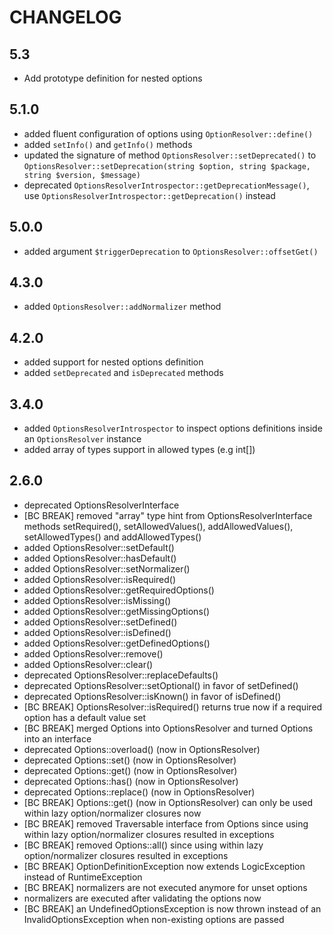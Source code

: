 # CHANGELOG

## 5.3

- Add prototype definition for nested options

## 5.1.0

- added fluent configuration of options using `OptionResolver::define()`
- added `setInfo()` and `getInfo()` methods
- updated the signature of method `OptionsResolver::setDeprecated()` to `OptionsResolver::setDeprecation(string $option, string $package, string $version, $message)`
- deprecated `OptionsResolverIntrospector::getDeprecationMessage()`, use `OptionsResolverIntrospector::getDeprecation()` instead

## 5.0.0

- added argument `$triggerDeprecation` to `OptionsResolver::offsetGet()`

## 4.3.0

- added `OptionsResolver::addNormalizer` method

## 4.2.0

- added support for nested options definition
- added `setDeprecated` and `isDeprecated` methods

## 3.4.0

- added `OptionsResolverIntrospector` to inspect options definitions inside an `OptionsResolver` instance
- added array of types support in allowed types (e.g int[])

## 2.6.0

- deprecated OptionsResolverInterface
- [BC BREAK] removed "array" type hint from OptionsResolverInterface methods
  setRequired(), setAllowedValues(), addAllowedValues(), setAllowedTypes() and
  addAllowedTypes()
- added OptionsResolver::setDefault()
- added OptionsResolver::hasDefault()
- added OptionsResolver::setNormalizer()
- added OptionsResolver::isRequired()
- added OptionsResolver::getRequiredOptions()
- added OptionsResolver::isMissing()
- added OptionsResolver::getMissingOptions()
- added OptionsResolver::setDefined()
- added OptionsResolver::isDefined()
- added OptionsResolver::getDefinedOptions()
- added OptionsResolver::remove()
- added OptionsResolver::clear()
- deprecated OptionsResolver::replaceDefaults()
- deprecated OptionsResolver::setOptional() in favor of setDefined()
- deprecated OptionsResolver::isKnown() in favor of isDefined()
- [BC BREAK] OptionsResolver::isRequired() returns true now if a required
  option has a default value set
- [BC BREAK] merged Options into OptionsResolver and turned Options into an
  interface
- deprecated Options::overload() (now in OptionsResolver)
- deprecated Options::set() (now in OptionsResolver)
- deprecated Options::get() (now in OptionsResolver)
- deprecated Options::has() (now in OptionsResolver)
- deprecated Options::replace() (now in OptionsResolver)
- [BC BREAK] Options::get() (now in OptionsResolver) can only be used within
  lazy option/normalizer closures now
- [BC BREAK] removed Traversable interface from Options since using within
  lazy option/normalizer closures resulted in exceptions
- [BC BREAK] removed Options::all() since using within lazy option/normalizer
  closures resulted in exceptions
- [BC BREAK] OptionDefinitionException now extends LogicException instead of
  RuntimeException
- [BC BREAK] normalizers are not executed anymore for unset options
- normalizers are executed after validating the options now
- [BC BREAK] an UndefinedOptionsException is now thrown instead of an
  InvalidOptionsException when non-existing options are passed
